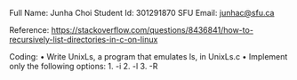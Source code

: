 Full Name: Junha Choi
Student Id: 301291870
SFU Email: junhac@sfu.ca

Reference: https://stackoverflow.com/questions/8436841/how-to-recursively-list-directories-in-c-on-linux

Coding:
• Write UnixLs, a program that emulates ls, in UnixLs.c
• Implement only the following options:
    1. -i
    2. -l
    3. -R
    

